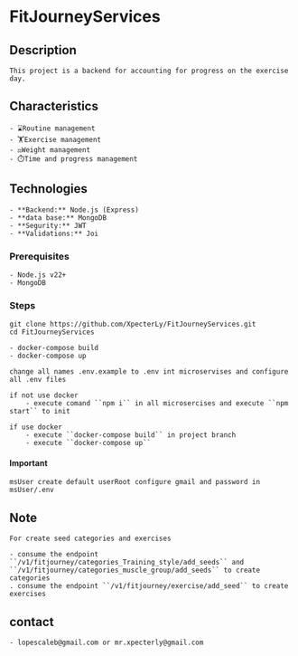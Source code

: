 # FitJourneyServices
## Description
    This project is a backend for accounting for progress on the exercise day.

## Characteristics
    - ⌛Routine management
    - 🏋️Exercise management
    - ⚖️Weight management
    - ⏱️Time and progress management
    
## Technologies  
    - **Backend:** Node.js (Express)  
    - **data base:** MongoDB  
    - **Segurity:** JWT
    - **Validations:** Joi

### Prerequisites  
    - Node.js v22+  
    - MongoDB

### Steps 
    git clone https://github.com/XpecterLy/FitJourneyServices.git
    cd FitJourneyServices
    
    - docker-compose build
    - docker-compose up

    change all names .env.example to .env int microservises and configure all .env files

    if not use docker
        - execute comand ``npm i`` in all microsercises and execute ``npm start`` to init

    if use docker 
        - execute ``docker-compose build`` in project branch 
        - execute ``docker-compose up``

#### Important
    msUser create default userRoot configure gmail and password in msUser/.env

## Note
    For create seed categories and exercises

    - consume the endpoint ``/v1/fitjourney/categories_Training_style/add_seeds`` and ``/v1/fitjourney/categories_muscle_group/add_seeds`` to create categories
    . consume the endpoint ``/v1/fitjourney/exercise/add_seed`` to create exercises

## contact
    - lopescaleb@gmail.com or mr.xpecterly@gmail.com
